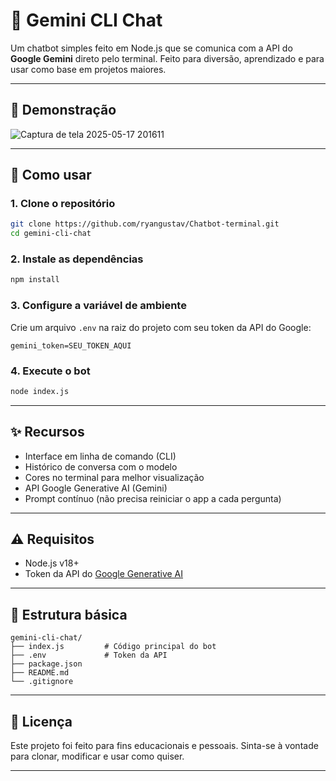 # 🤖 Gemini CLI Chat

Um chatbot simples feito em Node.js que se comunica com a API do **Google Gemini** direto pelo terminal. Feito para diversão, aprendizado e para usar como base em projetos maiores.

---

## 📸 Demonstração

![Captura de tela 2025-05-17 201611](https://github.com/user-attachments/assets/c98edf75-7f66-4788-9934-dd179ff5ab93)

---

## 🚀 Como usar

### 1. Clone o repositório

```bash
git clone https://github.com/ryangustav/Chatbot-terminal.git
cd gemini-cli-chat
````

### 2. Instale as dependências

```bash
npm install
```

### 3. Configure a variável de ambiente

Crie um arquivo `.env` na raiz do projeto com seu token da API do Google:

```
gemini_token=SEU_TOKEN_AQUI
```

### 4. Execute o bot

```bash
node index.js
```

---

## ✨ Recursos

* Interface em linha de comando (CLI)
* Histórico de conversa com o modelo
* Cores no terminal para melhor visualização
* API Google Generative AI (Gemini)
* Prompt contínuo (não precisa reiniciar o app a cada pergunta)

---

## ⚠️ Requisitos

* Node.js v18+
* Token da API do [Google Generative AI](https://ai.google.dev/)

---

## 📂 Estrutura básica

```
gemini-cli-chat/
├── index.js         # Código principal do bot
├── .env             # Token da API
├── package.json
├── README.md
└── .gitignore
```

---

## 📝 Licença

Este projeto foi feito para fins educacionais e pessoais. Sinta-se à vontade para clonar, modificar e usar como quiser.

---
